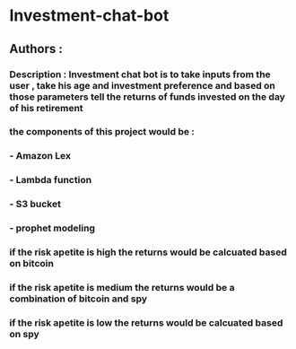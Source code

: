 # Investment-chat-bot
## Authors : 
### Description : Investment chat bot is to take inputs from the user , take his age and investment preference and based on those parameters tell the returns of funds invested on the day of his retirement  
### the components of this project would be :
### - Amazon Lex
### - Lambda function
### - S3 bucket
### - prophet modeling

### if the risk apetite is high the returns would be calcuated based on bitcoin
### if the risk apetite is medium the returns would be a combination of bitcoin and spy
### if the risk apetite is low the returns would be calcuated based on spy